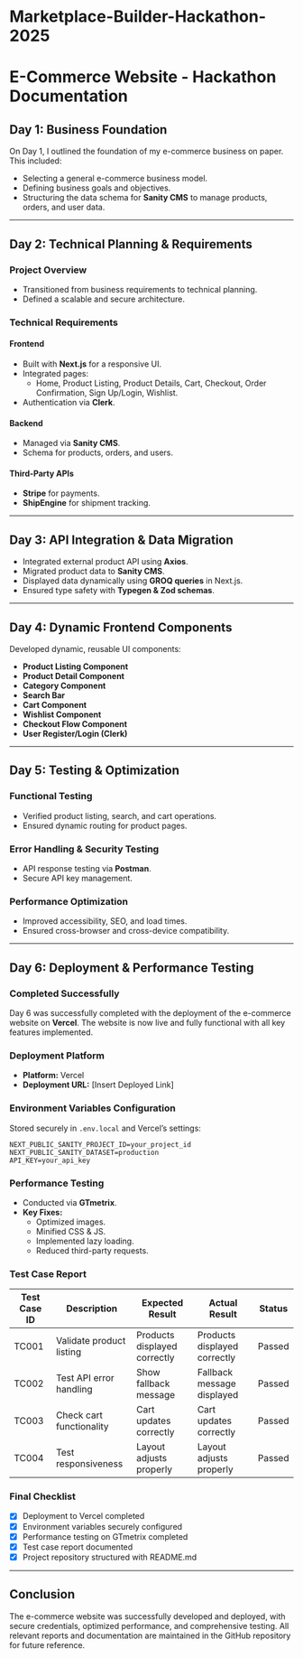 # Marketplace-Builder-Hackathon-2025 

# E-Commerce Website - Hackathon Documentation

## Day 1: Business Foundation
On Day 1, I outlined the foundation of my e-commerce business on paper. This included:
- Selecting a general e-commerce business model.
- Defining business goals and objectives.
- Structuring the data schema for **Sanity CMS** to manage products, orders, and user data.

---

## Day 2: Technical Planning & Requirements
### Project Overview
- Transitioned from business requirements to technical planning.
- Defined a scalable and secure architecture.

### Technical Requirements
#### Frontend
- Built with **Next.js** for a responsive UI.
- Integrated pages:
  - Home, Product Listing, Product Details, Cart, Checkout, Order Confirmation, Sign Up/Login, Wishlist.
- Authentication via **Clerk**.

#### Backend
- Managed via **Sanity CMS**.
- Schema for products, orders, and users.

#### Third-Party APIs
- **Stripe** for payments.
- **ShipEngine** for shipment tracking.

---

## Day 3: API Integration & Data Migration
- Integrated external product API using **Axios**.
- Migrated product data to **Sanity CMS**.
- Displayed data dynamically using **GROQ queries** in Next.js.
- Ensured type safety with **Typegen & Zod schemas**.

---

## Day 4: Dynamic Frontend Components
Developed dynamic, reusable UI components:
- **Product Listing Component**
- **Product Detail Component**
- **Category Component**
- **Search Bar**
- **Cart Component**
- **Wishlist Component**
- **Checkout Flow Component**
- **User Register/Login (Clerk)**

---

## Day 5: Testing & Optimization
### Functional Testing
- Verified product listing, search, and cart operations.
- Ensured dynamic routing for product pages.

### Error Handling & Security Testing
- API response testing via **Postman**.
- Secure API key management.

### Performance Optimization
- Improved accessibility, SEO, and load times.
- Ensured cross-browser and cross-device compatibility.

---

## Day 6: Deployment & Performance Testing

### Completed Successfully
Day 6 was successfully completed with the deployment of the e-commerce website on **Vercel**. The website is now live and fully functional with all key features implemented.
### Deployment Platform
- **Platform:** Vercel
- **Deployment URL:** [Insert Deployed Link]

### Environment Variables Configuration
Stored securely in `.env.local` and Vercel’s settings:
```env
NEXT_PUBLIC_SANITY_PROJECT_ID=your_project_id
NEXT_PUBLIC_SANITY_DATASET=production
API_KEY=your_api_key
```

### Performance Testing
- Conducted via **GTmetrix**.
- **Key Fixes:**
  - Optimized images.
  - Minified CSS & JS.
  - Implemented lazy loading.
  - Reduced third-party requests.

### Test Case Report
| Test Case ID | Description | Expected Result | Actual Result | Status |
|-------------|-------------|----------------|--------------|--------|
| TC001 | Validate product listing | Products displayed correctly | Products displayed correctly | Passed |
| TC002 | Test API error handling | Show fallback message | Fallback message displayed | Passed |
| TC003 | Check cart functionality | Cart updates correctly | Cart updates correctly | Passed |
| TC004 | Test responsiveness | Layout adjusts properly | Layout adjusts properly | Passed |

### Final Checklist
- [x] Deployment to Vercel completed  
- [x] Environment variables securely configured  
- [x] Performance testing on GTmetrix completed  
- [x] Test case report documented  
- [x] Project repository structured with README.md  

---

## Conclusion
The e-commerce website was successfully developed and deployed, with secure credentials, optimized performance, and comprehensive testing. All relevant reports and documentation are maintained in the GitHub repository for future reference.

